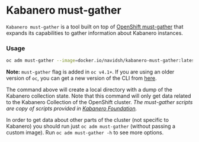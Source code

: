 # Kabanero must-gather

`Kabanero must-gather` is a tool built on top of [OpenShift must-gather](https://github.com/openshift/must-gather) that expands its capabilities to gather information about Kabanero instances.

### Usage
```sh
oc adm must-gather --image=docker.io/navidsh/kabanero-must-gather:latest
```

**Note:** `must-gather` flag is added in `oc v4.1+`. If you are using an older version of `oc`, you can get a new version of the CLI from [here](https://mirror.openshift.com/pub/openshift-v4/clients/oc/4.2/).

The command above will create a local directory with a dump of the Kabanero collection state. Note that this command will only get data related to the Kabanero Collection of the OpenShift cluster. _The must-gather scripts are copy of scripts provided in [Kabanero Foundation](https://github.com/kabanero-io/kabanero-foundation)._

In order to get data about other parts of the cluster (not specific to Kabanero) you should run just `oc adm must-gather` (without passing a custom image). Run `oc adm must-gather -h` to see more options.
